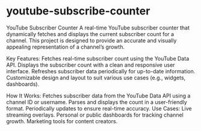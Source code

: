 # youtube-subscribe-counter
YouTube Subscriber Counter
A real-time YouTube subscriber counter that dynamically fetches and displays the current subscriber count for a channel. This project is designed to provide an accurate and visually appealing representation of a channel’s growth.

Key Features:
Fetches real-time subscriber count using the YouTube Data API.
Displays the subscriber count with a clean and responsive user interface.
Refreshes subscriber data periodically for up-to-date information.
Customizable design and layout to suit various use cases (e.g., widgets, dashboards).

How It Works:
Fetches subscriber data from the YouTube Data API using a channel ID or username.
Parses and displays the count in a user-friendly format.
Periodically updates to ensure real-time accuracy.
Use Cases:
Live streaming overlays.
Personal or public dashboards for tracking channel growth.
Marketing tools for content creators.
